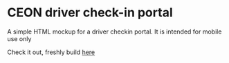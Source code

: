 # CEON driver check-in portal
A simple HTML mockup for a driver checkin portal. It is intended for mobile use only

Check it out, freshly build [here](https://ovidiuchis.github.io/ceonmockup/cauta)
